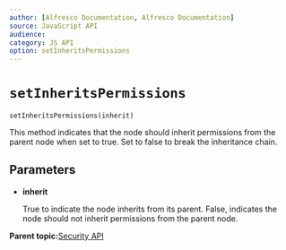 ```yaml
---
author: [Alfresco Documentation, Alfresco Documentation]
source: JavaScript API
audience: 
category: JS API
option: setInheritsPermissions
---
```


# `setInheritsPermissions`

`setInheritsPermissions(inherit)`

This method indicates that the node should inherit permissions from the parent node when set to true. Set to false to break the inheritance chain.

## Parameters

-   **inherit**

    True to indicate the node inherits from its parent. False, indicates the node should not inherit permissions from the parent node.


**Parent topic:**[Security API](../references/API-JS-Security.md)

